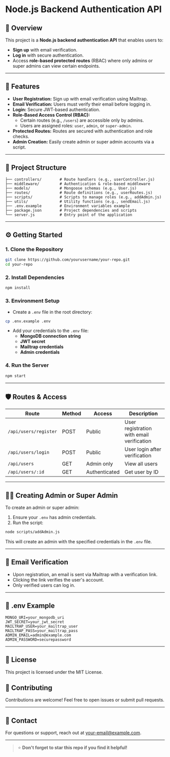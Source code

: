 # Node.js Backend Authentication API

## 🚀 **Overview**
This project is a **Node.js backend authentication API** that enables users to:
- **Sign up** with email verification.
- **Log in** with secure authentication.
- Access **role-based protected routes** (RBAC) where only admins or super admins can view certain endpoints.

---

## 🔑 **Features**
- **User Registration:** Sign up with email verification using Mailtrap.
- **Email Verification:** Users must verify their email before logging in.
- **Login:** Secure JWT-based authentication.
- **Role-Based Access Control (RBAC):**
  - Certain routes (e.g., `/users`) are accessible only by admins.
  - Users are assigned roles: `user`, `admin`, or `super-admin`.
- **Protected Routes:** Routes are secured with authentication and role checks.
- **Admin Creation:** Easily create admin or super admin accounts via a script.

---

## 📂 **Project Structure**
```
├── controllers/        # Route handlers (e.g., userController.js)
├── middleware/         # Authentication & role-based middleware
├── models/             # Mongoose schemas (e.g., User.js)
├── routes/             # Route definitions (e.g., userRoutes.js)
├── scripts/            # Scripts to manage roles (e.g., addAdmin.js)
├── utils/              # Utility functions (e.g., sendEmail.js)
├── .env.example        # Environment variables example
├── package.json        # Project dependencies and scripts
└── server.js           # Entry point of the application
```

---

## ⚙️ **Getting Started**

### 1. **Clone the Repository**
```bash
git clone https://github.com/yourusername/your-repo.git
cd your-repo
```

### 2. **Install Dependencies**
```bash
npm install
```

### 3. **Environment Setup**
- Create a `.env` file in the root directory:
```bash
cp .env.example .env
```
- Add your credentials to the `.env` file:
  - **MongoDB connection string**
  - **JWT secret**
  - **Mailtrap credentials**
  - **Admin credentials**

### 4. **Run the Server**
```bash
npm start
```

---

## 🛡️ **Routes & Access**
| Route             | Method | Access        | Description                   |
|-------------------|--------|---------------|-------------------------------|
| `/api/users/register` | POST   | Public        | User registration with email verification |
| `/api/users/login`    | POST   | Public        | User login after verification |
| `/api/users`          | GET    | Admin only    | View all users                |
| `/api/users/:id`      | GET    | Authenticated | Get user by ID               |

---

## 🧑‍💼 **Creating Admin or Super Admin**
To create an admin or super admin:
1. Ensure your `.env` has admin credentials.
2. Run the script:
```bash
node scripts/addAdmin.js
```
This will create an admin with the specified credentials in the `.env` file.

---

## 📧 **Email Verification**
- Upon registration, an email is sent via Mailtrap with a verification link.
- Clicking the link verifies the user's account.
- Only verified users can log in.

---

## 📄 **.env Example**
```env
MONGO_URI=your_mongodb_uri
JWT_SECRET=your_jwt_secret
MAILTRAP_USER=your_mailtrap_user
MAILTRAP_PASS=your_mailtrap_pass
ADMIN_EMAIL=admin@example.com
ADMIN_PASSWORD=securepassword
```

---

## 🚀 **License**
This project is licensed under the MIT License.

## 🤝 **Contributing**
Contributions are welcome! Feel free to open issues or submit pull requests.

---

## 🙌 **Contact**
For questions or support, reach out at [your-email@example.com](mailto:your-email@example.com).

---

> ⭐ **Don't forget to star this repo if you find it helpful!**

